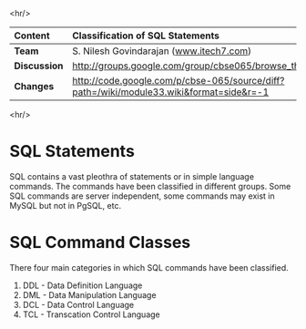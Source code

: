 

&lt;hr/&gt;



| **Content** | Classification of SQL Statements  |
|:------------|:----------------------------------|
| **Team**    | S. Nilesh Govindarajan (www.itech7.com)  |
| **Discussion** | http://groups.google.com/group/cbse065/browse_thread/thread/b24a538936a7d164 |
| **Changes** | http://code.google.com/p/cbse-065/source/diff?path=/wiki/module33.wiki&format=side&r=-1 |



&lt;hr/&gt;





# SQL Statements #

SQL contains a vast pleothra of statements or in simple language commands.
The commands have been classified in different groups.
Some SQL commands are server independent, some commands may exist in MySQL but not in PgSQL, etc.

# SQL Command Classes #

There four main categories in which SQL commands have been classified.

  1. DDL - Data Definition Language
  1. DML - Data Manipulation Language
  1. DCL - Data Control Language
  1. TCL - Transcation Control Language